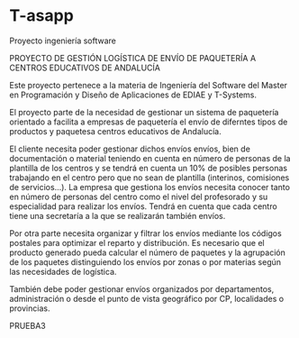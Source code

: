 # T-asapp
Proyecto ingeniería software

PROYECTO DE GESTIÓN LOGÍSTICA DE ENVÍO DE PAQUETERÍA A CENTROS EDUCATIVOS DE ANDALUCÍA

Este proyecto pertenece a la materia de Ingeniería del Software del Master en Programación y Diseño de Aplicaciones
de EDIAE y T-Systems.

El proyecto parte de la necesidad de gestionar un sistema de paquetería orientado a facilita a empresas de paquetería
el envío de diferntes tipos de productos y paquetesa centros educativos de Andalucía. 

El cliente necesita poder gestionar dichos envíos envíos, bien de documentación o material teniendo 
en cuenta en número de personas de la plantilla de los centros y se tendrá en cuenta 
un 10% de posibles personas trabajando en el centro pero que no sean de plantilla (interinos, comisiones de servicios...).
La empresa que gestiona los envíos necesita conocer tanto en número de personas del centro como el nivel del profesorado 
y su especialidad para realizar los envíos. Tendrá en cuenta que cada centro tiene una secretaría a la que se realizarán
también envíos.

Por otra parte necesita organizar y filtrar los envíos mediante los códigos postales para optimizar el reparto y distribución.
Es necesario que el producto generado pueda calcular el número de paquetes y la agrupación de los paquetes distinguiendo
los envíos por zonas o por materias según las necesidades de logística. 

También debe poder gestionar envíos organizados por departamentos, administración o desde el punto de vista geográfico
por CP, localidades o provincias.

PRUEBA3


